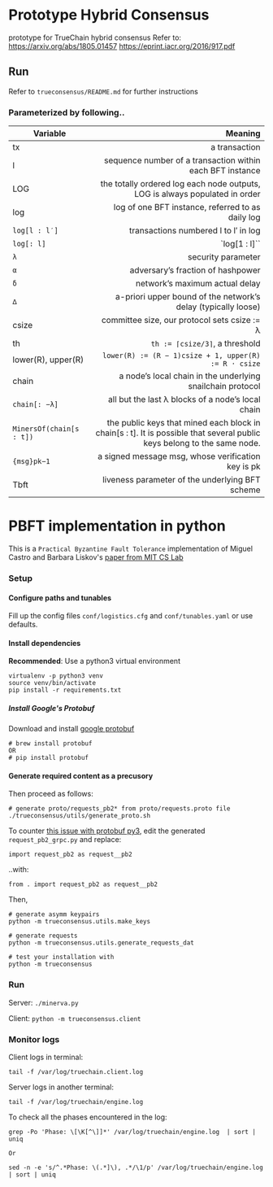 # Prototype Hybrid Consensus
prototype for TrueChain hybrid consensus
Refer to:
https://arxiv.org/abs/1805.01457
https://eprint.iacr.org/2016/917.pdf

## Run

Refer to `trueconsensus/README.md` for further instructions

### Parameterized by following..

Variable | Meaning |
--- | ---:|
tx | a transaction
l | sequence number of a transaction within each BFT instance
LOG | the totally ordered log each node outputs, LOG is always populated in order
log | log of one BFT instance, referred to as daily log
`log[l : l′]` | transactions numbered l to l′ in log
`log[: l]` | `log[1 : l]``
`λ` | security parameter
`α` | adversary’s fraction of hashpower
`δ` | network’s maximum actual delay
`∆` | a-priori upper bound of the network’s delay (typically loose)
csize | committee size, our protocol sets csize := λ
th | `th := ⌈csize/3⌉`, a threshold
lower(R), upper(R) | ```lower(R) := (R − 1)csize + 1, upper(R) := R · csize```
chain | a node’s local chain in the underlying snailchain protocol
`chain[: −λ]` | all but the last λ blocks of a node’s local chain
`MinersOf(chain[s : t])` | the public keys that mined each block in chain[s : t]. It is possible that several public keys belong to the same node.
`{msg}pk−1` | a signed message msg, whose verification key is pk
Tbft | liveness parameter of the underlying BFT scheme

# PBFT implementation in python

This is a `Practical Byzantine Fault Tolerance` implementation of Miguel Castro and Barbara Liskov's [paper from MIT CS Lab](pmg.csail.mit.edu/papers/osdi99.pdf)

### Setup

#### Configure paths and tunables

Fill up the config files `conf/logistics.cfg` and `conf/tunables.yaml` or use defaults.

#### Install dependencies

__Recommended__: Use a python3 virtual environment

```
virtualenv -p python3 venv
source venv/bin/activate
pip install -r requirements.txt
```

##### Install Google's Protobuf

Download and install [google protobuf](https://github.com/google/protobuf/tree/master/python/google)

```
# brew install protobuf
OR 
# pip install protobuf
```

#### Generate required content as a precusory

Then proceed as follows:

```
# generate proto/requests_pb2* from proto/requests.proto file
./trueconsensus/utils/generate_proto.sh
```

To counter [this issue with protobuf py3](https://github.com/google/protobuf/issues/1491),
edit the generated `request_pb2_grpc.py` and replace:

```
import request_pb2 as request__pb2
```

..with:

```
from . import request_pb2 as request__pb2
```

Then,

```
# generate asymm keypairs
python -m trueconsensus.utils.make_keys

# generate requests
python -m trueconsensus.utils.generate_requests_dat

# test your installation with 
python -m trueconsensus
```

### Run

Server: `./minerva.py`

Client: `python -m trueconsensus.client`

### Monitor logs

Client logs in terminal:

```
tail -f /var/log/truechain.client.log 
```

Server logs in another terminal:

```
tail -f /var/log/truechain/engine.log 
```

To check all the phases encountered in the log:

```
grep -Po 'Phase: \[\K[^\]]*' /var/log/truechain/engine.log  | sort | uniq

Or

sed -n -e 's/^.*Phase: \(.*]\), .*/\1/p' /var/log/truechain/engine.log | sort | uniq
```
